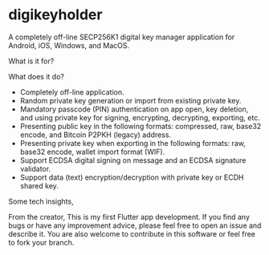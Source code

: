 # digikeyholder
A completely off-line SECP256K1 digital key manager application for Android, iOS, Windows, and MacOS.

What is it for?

What does it do?
- Completely off-line application.
- Random private key generation or import from existing private key.
- Mandatory passcode (PIN) authentication on app open, key deletion, and using private key for signing, encrypting, decrypting, exporting, etc.
- Presenting public key in the following formats: compressed, raw, base32 encode, and Bitcoin P2PKH (legacy) address.
- Presenting private key when exporting in the following formats: raw, base32 encode, wallet import format (WIF).
- Support ECDSA digital signing on message and an ECDSA signature validator.
- Support data (text) encryption/decryption with private key or ECDH shared key.

Some tech insights,


From the creator,
This is my first Flutter app development. If you find any bugs or have any improvement advice, please feel free to open an issue and describe it. You are also welcome to contribute in this software or feel free to fork your branch.
